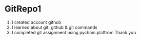 # GitRepo1
1. I created account github
2. I learned about git, github & git commands
3. I completed git assignment using pycham platfrom
Thank you
